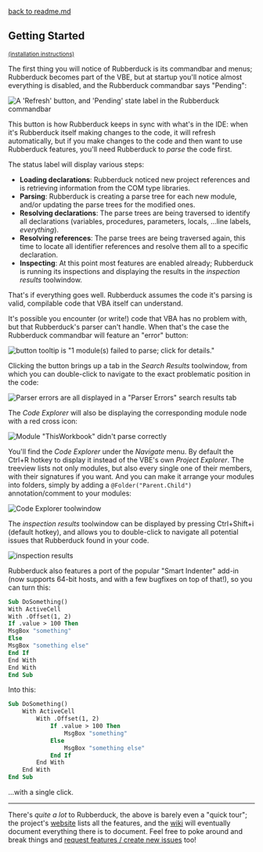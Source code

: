 [back to readme.md](https://github.com/rubberduck-vba/Rubberduck/blob/readme-cleanup/README.md)

## Getting Started

<sub>[(installation instructions)](https://github.com/rubberduck-vba/Rubberduck/wiki/Installing)</sub>

The first thing you will notice of Rubberduck is its commandbar and menus; Rubberduck becomes part of the VBE, but at startup you'll notice almost everything is disabled, and the Rubberduck commandbar says "Pending":

![A 'Refresh' button, and 'Pending' state label in the Rubberduck commandbar](https://cloud.githubusercontent.com/assets/5751684/21707782/2e5a1a42-d3a0-11e6-87a3-c36ff65f9a79.png)

This button is how Rubberduck keeps in sync with what's in the IDE: when it's Rubberduck itself making changes to the code, it will refresh automatically, but if you make changes to the code and then want to use Rubberduck features, you'll need Rubberduck to *parse* the code first.

The status label will display various steps:

 - **Loading declarations**: Rubberduck noticed new project references and is retrieving information from the COM type libraries.
 - **Parsing**: Rubberduck is creating a parse tree for each new module, and/or updating the parse trees for the modified ones.
 - **Resolving declarations**: The parse trees are being traversed to identify all declarations (variables, procedures, parameters, locals, ...line labels, *everything*).
 - **Resolving references**: The parse trees are being traversed again, this time to locate all identifier references and resolve them all to a specific declaration.
 - **Inspecting**: At this point most features are enabled already; Rubberduck is running its inspections and displaying the results in the *inspection results* toolwindow.
 
That's if everything goes well. Rubberduck assumes the code it's parsing is valid, compilable code that VBA itself can understand.

It's possible you encounter (or write!) code that VBA has no problem with, but that Rubberduck's parser can't handle. When that's the case the Rubberduck commandbar will feature an "error" button:
 
![button tooltip is "1 module(s) failed to parse; click for details."](https://cloud.githubusercontent.com/assets/5751684/21708236/810e9ade-d3a4-11e6-8b4c-c4ec223c066a.png)

Clicking the button brings up a tab in the *Search Results* toolwindow, from which you can double-click to navigate to the exact problematic position in the code:

![Parser errors are all displayed in a "Parser Errors" search results tab](https://cloud.githubusercontent.com/assets/5751684/21708348/86e64b72-d3a5-11e6-9aa8-60cd8d0bec33.png)

The *Code Explorer* will also be displaying the corresponding module node with a red cross icon:

![Module "ThisWorkbook" didn't parse correctly](https://cloud.githubusercontent.com/assets/5751684/21708276/e8f67e50-d3a4-11e6-8c1d-e84d4e9ccce6.png)

You'll find the *Code Explorer* under the *Navigate* menu. By default the Ctrl+R hotkey to display it instead of the VBE's own *Project Explorer*. The treeview lists not only modules, but also every single one of their members, with their signatures if you want. And you can make it arrange your modules into folders, simply by adding a `@Folder("Parent.Child")` annotation/comment to your modules:

![Code Explorer toolwindow](https://cloud.githubusercontent.com/assets/5751684/21708614/90335a46-d3a8-11e6-9e76-61cc3f566c7a.png)

The *inspection results* toolwindow can be displayed by pressing Ctrl+Shift+i (default hotkey), and allows you to double-click to navigate all potential issues that Rubberduck found in your code.

![inspection results](https://cloud.githubusercontent.com/assets/5751684/21708911/d0c47bc4-d3aa-11e6-88f2-b0c9fcfda7ed.png)

Rubberduck also features a port of the popular "Smart Indenter" add-in (now supports 64-bit hosts, and with a few bugfixes on top of that!), so you can turn this:

````vb
Sub DoSomething()
With ActiveCell
With .Offset(1, 2)
If .value > 100 Then
MsgBox "something"
Else
MsgBox "something else"
End If
End With
End With
End Sub
````

Into this:

````vb
Sub DoSomething()
    With ActiveCell
        With .Offset(1, 2)
            If .value > 100 Then
                MsgBox "something"
            Else
                MsgBox "something else"
            End If
        End With
    End With
End Sub
````

...with a single click.

---

There's *quite a lot* to Rubberduck, the above is barely even a "quick tour"; the project's [website](http://www.rubberduckvba.com/) lists all the features, and the [wiki](https://github.com/rubberduck-vba/Rubberduck/wiki) will eventually document everything there is to document. Feel free to poke around and break things and [request features / create new issues](https://github.com/rubberduck-vba/Rubberduck/issues/new) too!
